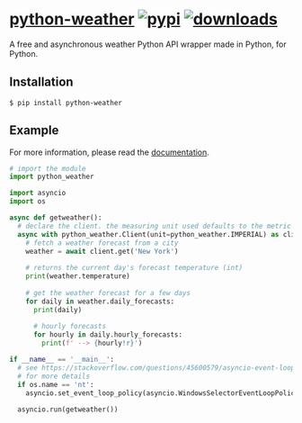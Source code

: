 # [python-weather][pypi-url] [![pypi][pypi-image]][pypi-url] [![downloads][downloads-image]][pypi-url]

[pypi-image]: https://img.shields.io/pypi/v/python-weather.svg?style=flat-square
[pypi-url]: https://pypi.org/project/python-weather/
[downloads-image]: https://img.shields.io/pypi/dm/python-weather?style=flat-square

A free and asynchronous weather Python API wrapper made in Python, for Python.

## Installation

```console
$ pip install python-weather
```

## Example

For more information, please read the [documentation](https://python-weather.readthedocs.io/en/latest/).

```py
# import the module
import python_weather

import asyncio
import os

async def getweather():
  # declare the client. the measuring unit used defaults to the metric system (celcius, km/h, etc.)
  async with python_weather.Client(unit=python_weather.IMPERIAL) as client:
    # fetch a weather forecast from a city
    weather = await client.get('New York')
    
    # returns the current day's forecast temperature (int)
    print(weather.temperature)
    
    # get the weather forecast for a few days
    for daily in weather.daily_forecasts:
      print(daily)
      
      # hourly forecasts
      for hourly in daily.hourly_forecasts:
        print(f' --> {hourly!r}')

if __name__ == '__main__':
  # see https://stackoverflow.com/questions/45600579/asyncio-event-loop-is-closed-when-getting-loop
  # for more details
  if os.name == 'nt':
    asyncio.set_event_loop_policy(asyncio.WindowsSelectorEventLoopPolicy())
  
  asyncio.run(getweather())
```
